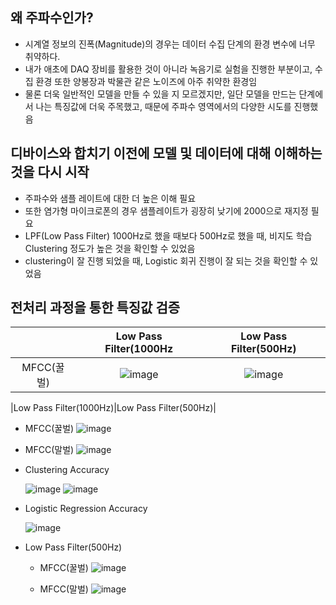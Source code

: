 ## 왜 주파수인가?
- 시계열 정보의 진폭(Magnitude)의 경우는 데이터 수집 단계의 환경 변수에 너무 취약하다.
- 내가 애초에 DAQ 장비를 활용한 것이 아니라 녹음기로 실험을 진행한 부분이고, 수집 환경 또한 양봉장과 박물관 같은 노이즈에 아주 취약한 환경임
- 물론 더욱 일반적인 모델을 만들 수 있을 지 모르겠지만, 일단 모델을 만드는 단계에서 나는 특징값에 더욱 주목했고, 때문에 주파수 영역에서의 다양한 시도를 진행했음

## 디바이스와 합치기 이전에 모델 및 데이터에 대해 이해하는 것을 다시 시작
- 주파수와 샘플 레이트에 대한 더 높은 이해 필요
- 또한 염가형 마이크로폰의 경우 샘플레이트가 굉장히 낮기에 2000으로 재지정 필요
- LPF(Low Pass Filter) 1000Hz로 했을 때보다 500Hz로 했을 때, 비지도 학습 Clustering 정도가 높은 것을 확인할 수 있었음
- clustering이 잘 진행 되었을 때, Logistic 회귀 진행이 잘 되는 것을 확인할 수 있었음


## 전처리 과정을 통한 특징값 검증

|| Low Pass Filter(1000Hz | Low Pass Filter(500Hz) |
|:------------------:|:------------------:|:------------------:|
|MFCC(꿀벌)| ![image](https://github.com/user-attachments/assets/5d4f51dc-f5f1-42b9-a288-299d9651ebfe) | ![image](https://github.com/user-attachments/assets/dd5fc1e1-44c7-4bc1-9714-4c97c30f21d2) |


|Low Pass Filter(1000Hz)|Low Pass Filter(500Hz)|

  - MFCC(꿀벌)
    ![image](https://github.com/user-attachments/assets/5d4f51dc-f5f1-42b9-a288-299d9651ebfe)

  - MFCC(말벌)
    ![image](https://github.com/user-attachments/assets/74769773-7b52-4d33-b4ff-ea5827c27076)

  - Clustering Accuracy
    
    ![image](https://github.com/user-attachments/assets/f4a46471-14fd-42a5-8099-d3e994a80702)
    ![image](https://github.com/user-attachments/assets/28cec96b-8a00-4576-b3d2-0da834a5d24d)

  - Logistic Regression Accuracy
    
    ![image](https://github.com/user-attachments/assets/4901a280-2642-4419-aae4-9760f1d23434)

- Low Pass Filter(500Hz)
    
  - MFCC(꿀벌)
    ![image](https://github.com/user-attachments/assets/dd5fc1e1-44c7-4bc1-9714-4c97c30f21d2)

  - MFCC(말벌)
    ![image](https://github.com/user-attachments/assets/a08c194f-a938-410f-b664-c67159f8a13e)



    
